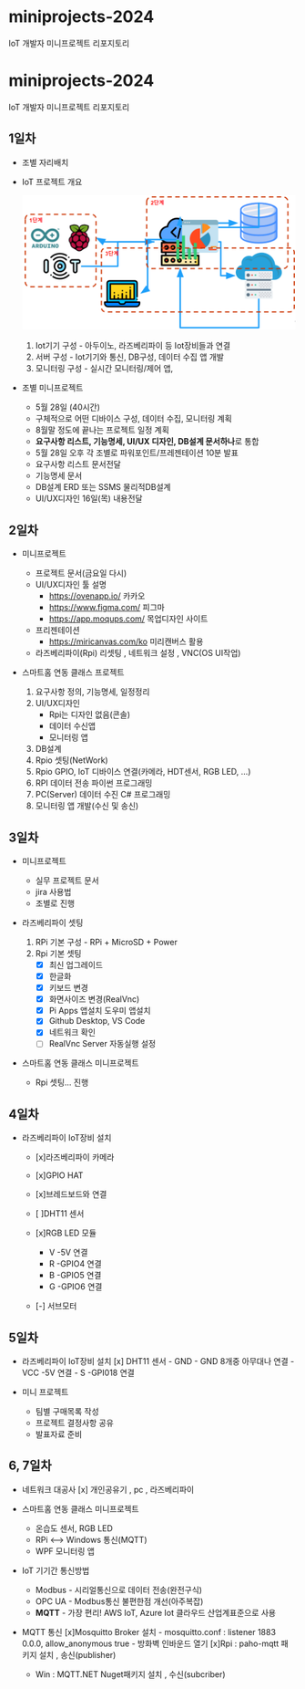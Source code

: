 # miniprojects-2024
IoT 개발자 미니프로젝트 리포지토리

# miniprojects-2024
IoT 개발자 미니프로젝트 리포지토리

## 1일차
- 조별 자리배치
- IoT 프로젝트 개요

    ![IoT프로젝트](https://raw.githubusercontent.com/leekminxx/miniprojects-2024/main/mp001.png)

	1. Iot기기 구성 - 아두이노, 라즈베리파이 등 Iot장비들과 연결
	2. 서버 구성 - Iot기기와 통신,  DB구성, 데이터 수집 앱 개발
	3. 모니터링 구성 - 실시간 모니터링/제어 앱, 

- 조별 미니프로젝트
    - 5월 28일 (40시간)
    - 구체적으로 어떤 디바이스 구성, 데이터 수집, 모니터링 계획
    - 8월말 정도에 끝나는 프로젝트 일정 계획
    - **요구사항 리스트, 기능명세, UI/UX 디자인, DB설계 문서하나**로 통합
    - 5월 28일 오후 각 조별로 파워포인트/프레젠테이션 10분 발표
    - 요구사항 리스트 문서전달
    - 기능명세 문서
    - DB설계 ERD 또는 SSMS 물리적DB설계 
    - UI/UX디자인 16일(목) 내용전달
	
## 2일차
- 미니프로젝트
	- 프로젝트 문서(금요일 다시)
	- UI/UX디자인 툴 설명
		- https://ovenapp.io/ 카카오
		- https://www.figma.com/ 피그마
		- https://app.moqups.com/ 목업디자인 사이트
	- 프리젠테이션
		- https://miricanvas.com/ko 미리캔버스 활용
	- 라즈베리파이(Rpi) 리셋팅 , 네트워크 설정 , VNC(OS UI작업)
	
- 스마트홈 연동 클래스 프로젝트
	1. 요구사항 정의, 기능명세, 일정정리
	2. UI/UX디자인
		- Rpi는 디자인 없음(콘솔)
		- 데이터 수신앱
		- 모니터링 앱
	3. DB설계
	4. Rpio 셋팅(NetWork)
	5. Rpio GPIO, IoT 디바이스 연결(카메라, HDT센서, RGB LED, ...)
	6. RPI 데이터 전송 파이썬 프로그래밍
	7. PC(Server) 데이터 수진 C# 프로그래밍
	8. 모니터링 앱 개발(수신 및 송신)
	
## 3일차
- 미니프로젝트
	- 실무 프로젝트 문서
	- jira 사용법
	- 조별로 진행
	
- 라즈베리파이 셋팅
	1. RPi 기본 구성 - RPi + MicroSD + Power
	2. Rpi 기본 셋팅
		- [x] 최신 업그레이드
		- [x] 한글화 
		- [x] 키보드 변경
		- [x] 화면사이즈 변경(RealVnc)
		- [x] Pi Apps 앱설치 도우미 앱설치
		- [x] Github Desktop, VS Code
		- [x] 네트워크 확인
		- [ ] RealVnc Server 자동실행 설정
	
- 스마트홈 연동 클래스 미니프로젝트
	- Rpi 셋팅... 진행
	
## 4일차
- 라즈베리파이 IoT장비 설치
	- [x]라즈베리파이 카메라
	- [x]GPIO HAT
	- [x]브레드보드와 연결
	- [ ]DHT11 센서
	- [x]RGB LED 모듈
		- V -5V 연결
		- R -GPIO4 연결
		- B -GPIO5 연결
		- G -GPIO6 연결
	
	 - [-] 서브모터

## 5일차
- 라즈베리파이 IoT장비 설치
	[x] DHT11 센서
		- GND - GND 8개중 아무대나 연결
		- VCC -5V 연결
		- S -GPI018 연결

- 미니 프로젝트
	- 팀별 구매목록 작성
	- 프로젝트 결정사항 공유
	- 발표자료 준비

## 6, 7일차
- 네트워크 대공사
	[x] 개인공유기 , pc , 라즈베리파이

- 스마트홈 연동 클래스 미니프로젝트
	- 온습도 센서, RGB LED
	- RPi <--> Windows 통신(MQTT)
	- WPF 모니터링 앱

- IoT 기기간 통신방법
	- Modbus - 시리얼통신으로 데이터 전송(완전구식)
	- OPC UA - Modbus통신 불편한점 개선(아주복잡)
	- **MQTT** - 가장 편리! AWS IoT, Azure Iot 클라우드 산업계표준으로 사용

- MQTT 통신
	[x]Mosquitto Broker 설치
		- mosquitto.conf : listener 1883 0.0.0, allow_anonymous true
		- 방화벽 인바운드 열기
	[x]Rpi : paho-mqtt 패키지 설치 , 송신(publisher)
	- Win : MQTT.NET Nuget패키지 설치 , 수신(subcriber) 
	